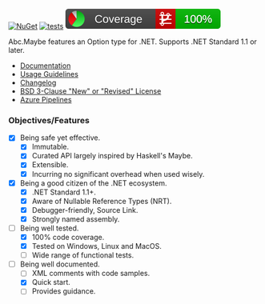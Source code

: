 [![NuGet](https://img.shields.io/nuget/v/Abc.Maybe.svg)](https://www.nuget.org/packages/Abc.Maybe/)
[![tests](https://github.com/chtoucas/Abc.Maybe/workflows/tests/badge.svg)](https://github.com/chtoucas/Abc.Maybe/actions?query=workflow%3Atests)
[![Coverlet](./__/coverlet.svg)](./__/coverlet.txt)

Abc.Maybe features an Option type for .NET. Supports .NET Standard 1.1 or later.

- [Documentation](doc/README.md)
- [Usage Guidelines](doc/usage-guidelines.md)
- [Changelog](CHANGELOG)
- [BSD 3-Clause "New" or "Revised" License](LICENSE)
- [Azure Pipelines](https://chtoucas.visualstudio.com/Abc.Maybe/_build)

### Objectives/Features

- [x] Being safe yet effective.
  - [x] Immutable.
  - [x] Curated API largely inspired by Haskell's Maybe.
  - [x] Extensible.
  - [x] Incurring no significant overhead when used wisely.
- [x] Being a good citizen of the .NET ecosystem.
  - [x] .NET Standard 1.1+.
  - [x] Aware of Nullable Reference Types (NRT).
  - [x] Debugger-friendly, Source Link.
  - [x] Strongly named assembly.
- [ ] Being well tested.
  - [x] 100% code coverage.
  - [x] Tested on Windows, Linux and MacOS.
  - [ ] Wide range of functional tests.
- [ ] Being well documented.
  - [ ] XML comments with code samples.
  - [x] Quick start.
  - [ ] Provides guidance.
